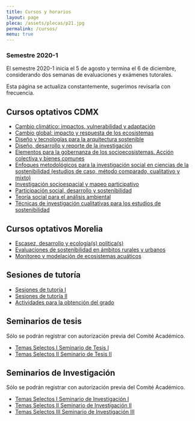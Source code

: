 ```yaml
---
title: Cursos y horarios
layout: page
pleca: /assets/plecas/p21.jpg
permalink: /cursos/
menu: true
---
```



### Semestre 2020-1

El semestre 2020-1 inicia el 5 de agosto y termina el 6 de diciembre, considerando dos semanas de
evaluaciones y exámenes tutorales.

Esta página se actualiza constantemente, sugerimos revisarla con frecuencia.


<!-- cursos-obligatorios-cdmx -->
<!-- cursos-obligatorios-morelia -->
<!-- cursos-obligatorios-leon -->
<!-- cursos-obligatorios-por-campo-cdmx -->
<!-- cursos-obligatorios-por-campo-morelia -->
<!-- cursos-obligatorios-por-campo-leon -->


## Cursos optativos CDMX

 - [Cambio climático: impactos, vulnerabilidad y adaptación](/cursos/cambio-climatico-impactos-vulnerabilidad-y-adaptacion_cdmx/)
 - [Cambio global: impacto y respuesta de los ecosistemas](/cursos/cambio-global-impacto-y-respuesta-de-los-ecosistemas_cdmx/)
 - [Diseño y tecnologías para la arquitectura sostenible](/cursos/diseno-y-tecnologias-para-la-arquitectura-sostenible_cdmx/)
 - [Diseño, desarrollo y reporte de la investigación](/cursos/diseno-desarrollo-y-reporte-de-la-investigacion_cdmx/)
 - [Elementos para la gobernanza de los socioecosistemas. Acción colectiva y bienes comunes](/cursos/elementos-para-la-gobernanza-de-los-socioecosistemas-accion-colectiva-y-bienes-comunes_cdmx/)
 - [Enfoques metodológicos para la investigación social en ciencias de la sostenibilidad (estudios de caso, método comparado, cualitativo y mixto)](/cursos/enfoques-metodologicos-para-la-investigacion-social-en-ciencias-de-la-sostenibilidad-estudios-de-caso-metodo-comparado-cualitativo-y-mixto_cdmx/)
 - [Investigación socioespacial y mapeo participativo](/cursos/investigacion-socioespacial-y-mapeo-participativo_cdmx/)
 - [Participación social, desarrollo y sostenibilidad](/cursos/participacion-social-desarrollo-y-sostenibilidad_cdmx/)
 - [Teoría social para el análisis ambiental](/cursos/teoria-social-para-el-analisis-ambiental_cdmx/)
 - [Técnicas de investigación cualitativas para los estudios de sostenibilidad](/cursos/tecnicas-de-investigacion-cualitativas-para-los-estudios-de-sostenibilidad_cdmx/)



## Cursos optativos Morelia

 - [Escasez, desarrollo y ecología(s) política(s)](/cursos/escasez-desarrollo-y-ecologias-politicas_morelia/)
 - [Evaluaciones de sostenibilidad en ámbitos rurales y urbanos](/cursos/evaluaciones-de-sostenibilidad-en-ambitos-rurales-y-urbanos_morelia/)
 - [Monitoreo y modelación de ecosistemas acuáticos](/cursos/monitoreo-y-modelacion-de-ecosistemas-acuaticos_morelia/)

<!-- cursos-optativos-leon -->



## Sesiones de tutoría


 - [Sesiones de tutoría I](/cursos/sesiones_de_tutoria_i/)
 - [Sesiones de tutoría II](/cursos/sesiones_de_tutoria_ii/)
 - [Actividades para la obtención del grado](/cursos/actividades_para_la_obtencion_del_grado/)


## Seminarios de tesis

Sólo se podrán registrar con autorización previa del Comité Académico.

 - [Temas Selectos I Seminario de Tesis I](/cursos/temas_selectos_i_seminario_de_tesis_i/)
 - [Temas Selectos II Seminario de Tesis II](/cursos/temas_selectos_ii_seminario_de_tesis_ii/)

## Seminarios de Investigación

Sólo se podrán registrar con autorización previa del Comité Académico.

 - [Temas Selectos I Seminario de Investigación I](/cursos/temas_selectos_i_seminario_de_investigacion_i/)
 - [Temas Selectos II Seminario de Investigación II](/cursos/temas_selectos_ii_seminario_de_investigacion_ii/)
 - [Temas Selectos III Seminario de Investigación III](/cursos/temas_selectos_iii_seminario_de_investigacion_iii/)

